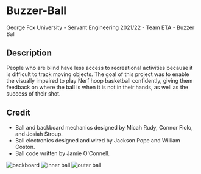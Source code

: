 # Buzzer-Ball
George Fox University - Servant Engineering 2021/22 - Team ETA - Buzzer Ball

## Description
People who are blind have less access to recreational activities because it is difficult to track moving objects. The goal of this project was to enable the visually impaired to play Nerf hoop basketball confidently, giving them feedback on where the ball is when it is not in their hands, as well as the success of their shot.

## Credit
- Ball and backboard mechanics designed by Micah Rudy, Connor Flolo, and Josiah Stroup.
- Ball electronics designed and wired by Jackson Pope and William Coston.
- Ball code written by Jamie O'Connell.


![backboard](https://user-images.githubusercontent.com/72159334/221048436-43653864-adfa-401d-9cf4-e70d1b8b2253.jpg)
![inner ball](https://user-images.githubusercontent.com/72159334/221048439-cddf5237-1594-4bf2-bc2d-9861d7bc2b61.jpg)
![outer ball](https://user-images.githubusercontent.com/72159334/221048440-5092ed73-bc94-45dc-b9fa-b83c64892243.jpg)
